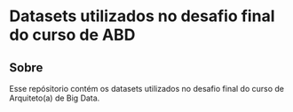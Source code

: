 
<h1>Datasets utilizados no desafio final do curso de ABD</h1>
<h2 id = 'description'> Sobre</h2>

Esse repósitorio contém os datasets utilizados no desafio final do curso de Arquiteto(a) de Big Data.